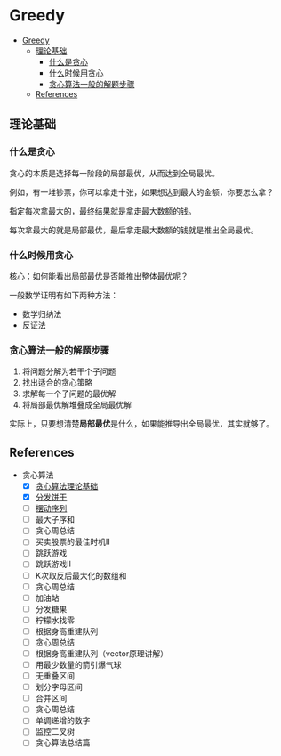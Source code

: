 # Greedy

- [Greedy](#greedy)
  - [理论基础](#理论基础)
    - [什么是贪心](#什么是贪心)
    - [什么时候用贪心](#什么时候用贪心)
    - [贪心算法一般的解题步骤](#贪心算法一般的解题步骤)
  - [References](#references)

## 理论基础

### 什么是贪心

贪心的本质是选择每一阶段的局部最优，从而达到全局最优。

例如，有一堆钞票，你可以拿走十张，如果想达到最大的金额，你要怎么拿？

指定每次拿最大的，最终结果就是拿走最大数额的钱。

每次拿最大的就是局部最优，最后拿走最大数额的钱就是推出全局最优。

### 什么时候用贪心

核心：如何能看出局部最优是否能推出整体最优呢？

一般数学证明有如下两种方法：

- 数学归纳法
- 反证法

### 贪心算法一般的解题步骤

1. 将问题分解为若干个子问题
2. 找出适合的贪心策略
3. 求解每一个子问题的最优解
4. 将局部最优解堆叠成全局最优解

实际上，只要想清楚**局部最优**是什么，如果能推导出全局最优，其实就够了。

## References

- 贪心算法
  - [x] [贪心算法理论基础](https://programmercarl.com/%E8%B4%AA%E5%BF%83%E7%AE%97%E6%B3%95%E7%90%86%E8%AE%BA%E5%9F%BA%E7%A1%80.html)
  - [x] [分发饼干](https://programmercarl.com/0455.%E5%88%86%E5%8F%91%E9%A5%BC%E5%B9%B2.html)
  - [ ] [摆动序列](https://programmercarl.com/0376.%E6%91%86%E5%8A%A8%E5%BA%8F%E5%88%97.html)
  - [ ] 最大子序和
  - [ ] 贪心周总结
  - [ ] 买卖股票的最佳时机II
  - [ ] 跳跃游戏
  - [ ] 跳跃游戏II
  - [ ] K次取反后最大化的数组和
  - [ ] 贪心周总结
  - [ ] 加油站
  - [ ] 分发糖果
  - [ ] 柠檬水找零
  - [ ] 根据身高重建队列
  - [ ] 贪心周总结
  - [ ] 根据身高重建队列（vector原理讲解）
  - [ ] 用最少数量的箭引爆气球
  - [ ] 无重叠区间
  - [ ] 划分字母区间
  - [ ] 合并区间
  - [ ] 贪心周总结
  - [ ] 单调递增的数字
  - [ ] 监控二叉树
  - [ ] 贪心算法总结篇
